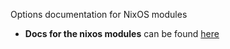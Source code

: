 Options documentation for NixOS modules

- **Docs for the nixos modules** can be found [here](./nixos.html)
